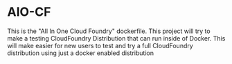 AIO-CF
=====

This is the "All In One Cloud Foundry" dockerfile. This project will try to make a testing CloudFoundry Distribution that can run inside of Docker. This will make easier for new users to test and try a full CloudFoundry distribution using just a docker enabled distribution
